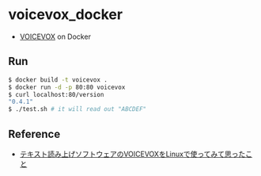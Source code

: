 # voicevox_docker

- [VOICEVOX](https://voicevox.hiroshiba.jp/) on Docker

## Run

```bash
$ docker build -t voicevox .
$ docker run -d -p 80:80 voicevox
$ curl localhost:80/version
"0.4.1"
$ ./test.sh # it will read out "ABCDEF"
```

## Reference

- [テキスト読み上げソフトウェアのVOICEVOXをLinuxで使ってみて思ったこと](https://zenn.dev/tantan_tanuki/articles/78428a29aab2d2)

